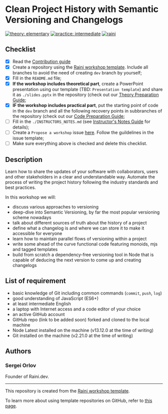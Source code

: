 # Clean Project History with Semantic Versioning and Changelogs

[![theory: elementary](https://img.shields.io/badge/theory-elementary-yellow)](https://github.com/raini-dev/raini/blob/master/docs/workshop-difficulty-levels.md)
[![practice: intermediate](https://img.shields.io/badge/practice-intermediate-orange)](https://github.com/raini-dev/raini/blob/master/docs/workshop-difficulty-levels.md)
[![raini](https://img.shields.io/badge/raini-workshop-indianred)](https://github.com/raini-dev/raini)

## Checklist

- [x] Read the [Contribution guide](https://github.com/raini-dev/raini/blob/master/.github/CONTRIBUTING.md#suggesting-a-workshop)
- [x] Create a repository using the [Raini workshop template](https://github.com/raini-dev/raini-workshop-template/). Include all branches to avoid the need of creating `dev` branch by yourself;
- [x] Fill in the `README.md` file;
- [x] **If the workshop includes theoretical part**, create a PowerPoint presentation using our template (TBD: `Presentation template`) and share it as `./slides.pptx` in the repository (check out our [Theory Preparation Guide](https://github.com/raini-dev/raini/blob/master/docs/guides/theory-preparation-guide.md);
- [x] **IF the workshop includes practical part**, put the starting point of code in the `dev` branch and all the following recovery points in subbranches of the repository (check out our [Code Preparation Guide](https://github.com/raini-dev/raini/blob/master/docs/guides/code-preparation-guide.md);
- [ ] Fill in the `./INSTRUCTORS_NOTES.md` (see [Instructor's Notes Guide](https://github.com/raini-dev/raini/blob/master/docs/guides/instructors-notes-guide.md) for details);
- [ ] Create a `Propose a workshop` issue [here](https://github.com/raini-dev/raini/issues/new/choose). Follow the guildelines in the issue template;
- [ ] Make sure everything above is checked and delete this checklist.

## Description

Learn how to share the updates of your software with collaborators, users and other stakeholders in a clear and understandable way. Automate the process of writing the project history following the industry standards and best practices.

In this workshop we will:

- discuss various approaches to versioning
- deep-dive into Semantic Versioning, by far the most popular versioning scheme nowadays
- talk about different sources of truth about the history of a project
- define what a changelog is and where we can store it to make it accessible for everyone
- learn how to maintain parallel flows of versioning within a project
- write some ahead of the curve functional code featuring monoids, mjs and tagged templates
- build from scratch a dependency-free versioning tool in Node that is capable of deducing the next version to come up and creating changelogs

## List of requirement

- basic knowledge of Git including common commands (`commit`, `push`, `log`)
- good understanding of JavaScript (ES6+)
- at least intermediate English
- a laptop with Internet access and a code editor of your choice
- an active GitHub account
- GitHub repo (link to be added soon) forked and cloned to the local machine
- Node Latest installed on the machine (v13.12.0 at the time of writing)
- Git installed on the machine (v2.21.0 at the time of writing)

## **Authors**

### **Sergei Orlov**

Founder of Raini.dev.

---

This repository is created from the [Raini workshop template](https://github.com/raini-dev/raini-workshop-template/).

To learn more about using template repositories on GitHub, refer to [this page](https://help.github.com/en/github/creating-cloning-and-archiving-repositories/creating-a-repository-from-a-template).
